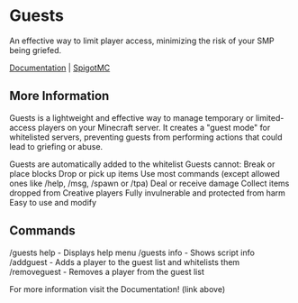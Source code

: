 # Guests

An effective way to limit player access, minimizing the risk of your SMP being griefed.

[Documentation](https://thunderx-1.gitbook.io/guests) | [SpigotMC](https://www.spigotmc.org/resources/guests.124230)

More Information
----------------------------------------------
Guests is a lightweight and effective way to manage temporary or limited-access players on your Minecraft server.
It creates a "guest mode" for whitelisted servers, preventing guests from performing actions that could lead to griefing or abuse.

Guests are automatically added to the whitelist
Guests cannot:
  Break or place blocks
  Drop or pick up items
  Use most commands (except allowed ones like /help, /msg, /spawn or /tpa)
  Deal or receive damage
  Collect items dropped from Creative players
Fully invulnerable and protected from harm
Easy to use and modify
  
Commands
----------------------------------------------
/guests help - Displays help menu
/guests info - Shows script info
/addguest <player> - Adds a player to the guest list and whitelists them
/removeguest <player> - Removes a player from the guest list

For more information visit the Documentation! (link above)
